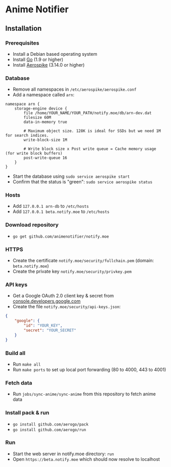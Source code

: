 # Anime Notifier

## Installation

### Prerequisites

* Install a Debian based operating system
* Install [Go](https://golang.org/dl/) (1.9 or higher)
* Install [Aerospike](http://www.aerospike.com/download) (3.14.0 or higher)

### Database

* Remove all namespaces in `/etc/aerospike/aerospike.conf`
* Add a namespace called `arn`:

```
namespace arn {
    storage-engine device {
        file /home/YOUR_NAME/YOUR_PATH/notify.moe/db/arn-dev.dat
        filesize 60M
        data-in-memory true

        # Maximum object size. 128K is ideal for SSDs but we need 1M for search indices.
        write-block-size 1M

        # Write block size x Post write queue = Cache memory usage (for write block buffers)
        post-write-queue 16
    }
}
```

* Start the database using `sudo service aerospike start`
* Confirm that the status is "green": `sudo service aerospike status`

### Hosts

* Add `127.0.0.1 arn-db` to `/etc/hosts`
* Add `127.0.0.1 beta.notify.moe` to `/etc/hosts`

### Download repository

* `go get github.com/animenotifier/notify.moe`

### HTTPS

* Create the certificate `notify.moe/security/fullchain.pem` (domain: `beta.notify.moe`)
* Create the private key `notify.moe/security/privkey.pem`

### API keys

* Get a Google OAuth 2.0 client key & secret from [console.developers.google.com](https://console.developers.google.com)
* Create the file `notify.moe/security/api-keys.json`:

```json
{
	"google": {
		"id": "YOUR_KEY",
		"secret": "YOUR_SECRET"
	}
}
```

### Build all

* Run `make all`
* Run `make ports` to set up local port forwarding (80 to 4000, 443 to 4001)

### Fetch data

* Run `jobs/sync-anime/sync-anime` from this repository to fetch anime data

### Install pack & run

* `go install github.com/aerogo/pack`
* `go install github.com/aerogo/run`

### Run

* Start the web server in notify.moe directory: `run`
* Open `https://beta.notify.moe` which should now resolve to localhost